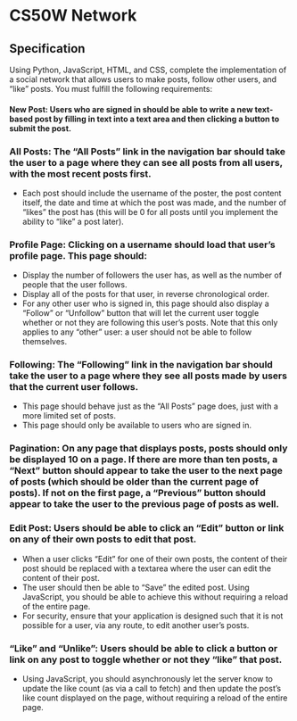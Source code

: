 # CS50W Network
## Specification

Using Python, JavaScript, HTML, and CSS, complete the implementation of a social network that allows users to make posts, follow other users, and “like” posts. You must fulfill the following requirements:

#### New Post: Users who are signed in should be able to write a new text-based post by filling in text into a text area and then clicking a button to submit the post.

### All Posts: The “All Posts” link in the navigation bar should take the user to a page where they can see all posts from all users, with the most recent posts first.
 - Each post should include the username of the poster, the post content itself, the date and time at which the post was made, and the number of “likes” the post has (this will be 0 for all posts until you implement the ability to “like” a post later).
### Profile Page: Clicking on a username should load that user’s profile page. This page should:
 - Display the number of followers the user has, as well as the number of people that the user follows.
 - Display all of the posts for that user, in reverse chronological order.
 - For any other user who is signed in, this page should also display a “Follow” or “Unfollow” button that will let the current user toggle whether or not they are following this user’s posts. Note that this only applies to any “other” user: a user should not be able to follow themselves.
### Following: The “Following” link in the navigation bar should take the user to a page where they see all posts made by users that the current user follows.
 - This page should behave just as the “All Posts” page does, just with a more limited set of posts.
 - This page should only be available to users who are signed in.
### Pagination: On any page that displays posts, posts should only be displayed 10 on a page. If there are more than ten posts, a “Next” button should appear to take the user to the next page of posts (which should be older than the current page of posts). If not on the first page, a “Previous” button should appear to take the user to the previous page of posts as well.

### Edit Post: Users should be able to click an “Edit” button or link on any of their own posts to edit that post.
 - When a user clicks “Edit” for one of their own posts, the content of their post should be replaced with a textarea where the user can edit the content of their post.
 - The user should then be able to “Save” the edited post. Using JavaScript, you should be able to achieve this without requiring a reload of the entire page.
 - For security, ensure that your application is designed such that it is not possible for a user, via any route, to edit another user’s posts.
### “Like” and “Unlike”: Users should be able to click a button or link on any post to toggle whether or not they “like” that post.
 - Using JavaScript, you should asynchronously let the server know to update the like count (as via a call to fetch) and then update the post’s like count displayed on the page, without requiring a reload of the entire page.